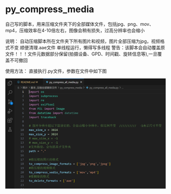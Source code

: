 # py_compress_media
自己写的脚本，用来压缩文件夹下的全部媒体文件，包括jpg、png、mov、mp4，压缩效率在4-10倍左右，图像会稍有损失，过高分辨率也会缩小

说明：
自动压缩脚本所在文件夹下所有图片和视频，图片全部压缩为jpg，视频格式不变
顺便清理.aae文件
单线程运行，懒得写多线程
警告：该脚本会自动覆盖原文件！！！文件元数据部分保留(拍摄设备、GPD、时间戳、旋转信息等),一旦覆盖不可撤回

使用方法：
直接执行.py文件，参数在文件中如下图

![](image.png)